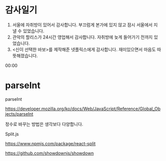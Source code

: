 # 감사일기

1. 서울에 자취방이 있어서 감사합니다. 부끄럼게 본가에 있지 않고 잠시 서울에서 지낼 수  있었습니다.
2. 관악의 할리스가 24시간 영업해서 감사합니다. 자취방에 늦게 들어가기 전까지 있었습니다.
3. <신이 선택한 바보>를 제작해준 넷플릭스에게 감사합니다. 재미있으면서 마음도 따뜻해졌습니다.

00:00

# parseInt
parseInt

https://developer.mozilla.org/ko/docs/Web/JavaScript/Reference/Global_Objects/parseInt

정수로 바꾸는 방법은 생각보다 다양합니다.


Split.js

https://www.npmjs.com/package/react-split

https://github.com/showdownjs/showdown